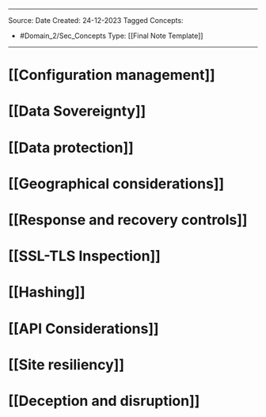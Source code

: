- - -
Source:
Date Created:  24-12-2023
Tagged Concepts:
- #Domain_2/Sec_Concepts
Type: [[Final Note Template]]
- - - 

# [[Configuration management]]
# [[Data Sovereignty]]
# [[Data protection]]
# [[Geographical considerations]]
# [[Response and recovery controls]]
# [[SSL-TLS Inspection]]
# [[Hashing]]
# [[API Considerations]]
# [[Site resiliency]]
# [[Deception and disruption]]
